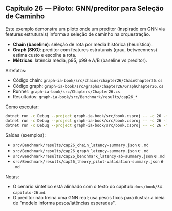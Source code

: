 ## Capítulo 26 — Piloto: GNN/preditor para Seleção de Caminho

Este exemplo demonstra um piloto onde um preditor (inspirado em GNN via features estruturais) informa a seleção de caminho na orquestração.

- **Chain (baseline)**: seleção de rota por média histórica (heurística).
- **Graph (SKG)**: preditor com features estruturais (grau, betweenness) estima custo e escolhe a rota.
- **Métricas**: latência média, p95, p99 e A/B (baseline vs preditor).

Artefatos:

- Código chain: `graph-ia-book/src/chains/chapter26/ChainChapter26.cs`
- Código graph: `graph-ia-book/src/graphs/chapter26/GraphChapter26.cs`
- Runner: `graph-ia-book/src/Chapters/Chapter26.cs`
- Resultados: `graph-ia-book/src/Benchmark/results/cap26_*`

Como executar:

```bash
dotnet run -c Debug --project graph-ia-book/src/book.csproj -- -c 26 -m chain
dotnet run -c Debug --project graph-ia-book/src/book.csproj -- -c 26 -m graph
dotnet run -c Debug --project graph-ia-book/src/book.csproj -- -c 26 -m benchmark
```

Saídas (exemplos):

- `src/Benchmark/results/cap26_chain_latency-summary.json` e `.md`
- `src/Benchmark/results/cap26_graph_latency-summary.json` e `.md`
- `src/Benchmark/results/cap26_benchmark_latency-ab-summary.json` e `.md`
- `src/Benchmark/results/cap26_theory_pilot-validation-summary.json` e `.md`

Notas:

- O cenário sintético está alinhado com o texto do capítulo `docs/book/34-capitulo-26.md`.
- O preditor não treina uma GNN real; usa pesos fixos para ilustrar a ideia de "modelo informa pesos/latências esperadas".


